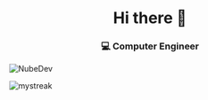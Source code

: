 <h1 align="center">Hi there 👋</h1>

<h3 align="center">💻 Computer Engineer</h3>


<div>
</div>
<p><img align="center" src="https://github-readme-stats.vercel.app/api?username=NubeDev&show_icons=true&locale=en" alt="NubeDev"/></p>

<img src="https://github-readme-streak-stats.herokuapp.com/?user=NubeDev&theme=tokyonight" alt="mystreak"/>
